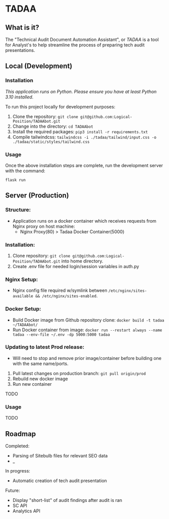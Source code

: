 # TADAA

## What is it?

The "Technical Audit Document Automation Assistant", or _TADAA_ is a tool for Analyst's to help streamline the process of preparing tech audit presentations.

## Local (Development)

### Installation

_This application runs on Python. Please ensure you have at least Python 3.10 installed._

To run this project locally for development purposes:

1. Clone the repository: `git clone git@github.com:Logical-Position/TADAAbot.git`
1. Change into the directory: `cd TADAAbot`
1. Install the required packages: `pip3 install -r requirements.txt`
1. Compile tailwindcss: `tailwindcss -i ./tadaa/tailwind/input.css -o ./tadaa/static/styles/tailwind.css`

### Usage

Once the above installation steps are complete, run the development server with the command:
```
flask run
```

## Server (Production)
### Structure:
* Application runs on a docker container which receives requests from Nginx proxy on host machine: 
  * Nginx Proxy(80) > Tadaa Docker Container(5000)

### Installation:
1. Clone repository: `git clone git@github.com:Logical-Position/TADAAbot.git` into home directory.
1. Create .env file for needed login/session variables in auth.py

### Nginx Setup:
* Nginx config file required w/symlink between `/etc/nginx/sites-available && /etc/nginx/sites-enabled`.

### Docker Setup:
* Build Docker image from Github repository clone: `docker build -t tadaa ~/TADAAbot/`
* Run Docker container from image: `docker run --restart always --name tadaa --env-file ~/.env -dp 5000:5000 tadaa`

### Updating to latest Prod release:
* Will need to stop and remove prior image/container before building one with the same name/ports.
1. Pull latest changes on production branch: `git pull origin/prod`
2. Rebuild new docker image
3. Run new container

TODO

### Usage

TODO

## Roadmap
Completed:
* Parsing of Sitebulb files for relevant SEO data
* _

In progress:
* Automatic creation of tech audit presentation

Future:
* Display "short-list" of audit findings after audit is ran
* SC API
* Analytics API
